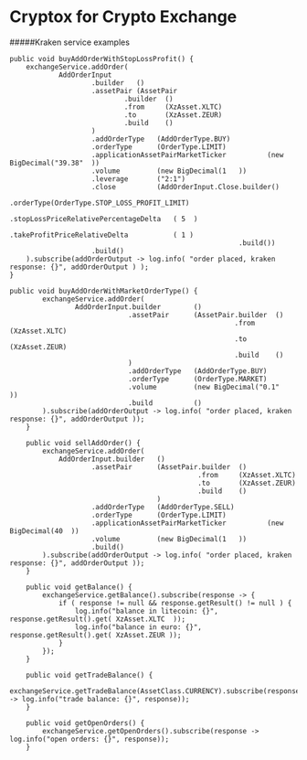 # Cryptox for Crypto Exchange

#####Kraken service examples

    public void buyAddOrderWithStopLossProfit() {
        exchangeService.addOrder(
                AddOrderInput
                        .builder   ()
                        .assetPair (AssetPair
                                .builder  ()
                                .from     (XzAsset.XLTC)
                                .to       (XzAsset.ZEUR)
                                .build    ()
                        )
                        .addOrderType   (AddOrderType.BUY)
                        .orderType      (OrderType.LIMIT)
                        .applicationAssetPairMarketTicker          (new BigDecimal("39.38"  ))
                        .volume         (new BigDecimal(1   ))
                        .leverage       ("2:1")
                        .close          (AddOrderInput.Close.builder()
                                                            .orderType(OrderType.STOP_LOSS_PROFIT_LIMIT)
                                                            .stopLossPriceRelativePercentageDelta   ( 5  )
                                                            .takeProfitPriceRelativeDelta           ( 1 )
                                                            .build())
                        .build()
        ).subscribe(addOrderOutput -> log.info( "order placed, kraken response: {}", addOrderOutput ) );
    }
    
    public void buyAddOrderWithMarketOrderType() {
            exchangeService.addOrder(
                    AddOrderInput.builder        ()
                                 .assetPair      (AssetPair.builder  ()
                                                           .from     (XzAsset.XLTC)
                                                           .to       (XzAsset.ZEUR)
                                                           .build    ()
                                 )
                                 .addOrderType   (AddOrderType.BUY)
                                 .orderType      (OrderType.MARKET)
                                 .volume         (new BigDecimal("0.1"   ))
                                 .build          ()
            ).subscribe(addOrderOutput -> log.info( "order placed, kraken response: {}", addOrderOutput ));
        }
    
        public void sellAddOrder() {
            exchangeService.addOrder(
                AddOrderInput.builder   ()
                        .assetPair      (AssetPair.builder  ()
                                                  .from     (XzAsset.XLTC)
                                                  .to       (XzAsset.ZEUR)
                                                  .build    ()
                                        )
                        .addOrderType   (AddOrderType.SELL)
                        .orderType      (OrderType.LIMIT)
                        .applicationAssetPairMarketTicker          (new BigDecimal(40  ))
                        .volume         (new BigDecimal(1   ))
                        .build()
            ).subscribe(addOrderOutput -> log.info( "order placed, kraken response: {}", addOrderOutput ));
        }
    
        public void getBalance() {
            exchangeService.getBalance().subscribe(response -> {
                if ( response != null && response.getResult() != null ) {
                    log.info("balance in litecoin: {}", response.getResult().get( XzAsset.XLTC  ));
                    log.info("balance in euro: {}",     response.getResult().get( XzAsset.ZEUR ));
                }
            });
        }
    
        public void getTradeBalance() {
            exchangeService.getTradeBalance(AssetClass.CURRENCY).subscribe(response -> log.info("trade balance: {}", response));
        }
    
        public void getOpenOrders() {
            exchangeService.getOpenOrders().subscribe(response -> log.info("open orders: {}", response));
        }

